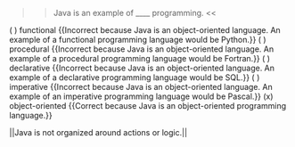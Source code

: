 >>Java is an example of ____ programming. <<

( ) functional {{Incorrect because Java is an object-oriented language. An example of a functional programming language would be Python.}}
( ) procedural {{Incorrect because Java is an object-oriented language. An example of a procedural programming language would be Fortran.}}
( ) declarative {{Incorrect because Java is an object-oriented language. An example of a declarative programming language would be SQL.}}
( ) imperative {{Incorrect because Java is an object-oriented language. An example of an imperative programming language would be Pascal.}}
(x) object-oriented {{Correct because Java is an object-oriented programming language.}}

||Java is not organized around actions or logic.||
